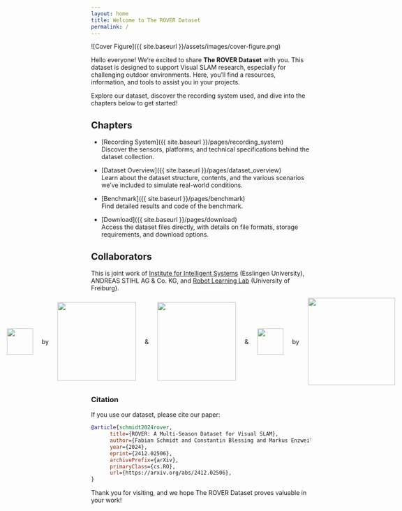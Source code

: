 ```yaml
---
layout: home
title: Welcome to The ROVER Dataset
permalink: /
---
```


![Cover Figure]({{ site.baseurl }}/assets/images/cover-figure.png)

Hello everyone! We’re excited to share **The ROVER Dataset** with you. This dataset is designed to support Visual SLAM research, especially for challenging outdoor environments. Here, you’ll find a resources, information, and tools to assist you in your projects.

Explore our dataset, discover the recording system used, and dive into the chapters below to get started!

## Chapters
- [Recording System]({{ site.baseurl }}/pages/recording_system)  
  Discover the sensors, platforms, and technical specifications behind the dataset collection.

- [Dataset Overview]({{ site.baseurl }}/pages/dataset_overview)  
  Learn about the dataset structure, contents, and the various scenarios we’ve included to simulate real-world conditions.

- [Benchmark]({{ site.baseurl }}/pages/benchmark)  
  Find detailed results and code of the benchmark.

- [Download]({{ site.baseurl }}/pages/download)  
  Access the dataset files directly, with details on file formats, storage requirements, and download options.


## Collaborators
This is joint work of [Institute for Intelligent Systems](https://www.hs-esslingen.de/en/research/projects/research-institutes-groups/iis-institute-for-intelligent-systems) (Esslingen University), ANDREAS STIHL AG & Co. KG, and [Robot Learning Lab](https://rl.uni-freiburg.de/) (University of Freiburg).

<div style="display: flex; justify-content: center; align-items: center; gap: 20px;">
  <img src="{{ site.baseurl }}/assets/images/iis_logo_full_bitmap.jpg" height="60"> by 
  <img src="{{ site.baseurl }}/assets/images/esslingen_university.png" width="180"> &
  <img src="{{ site.baseurl }}/assets/images/stihl.png" width="180"> &
  <img src="{{ site.baseurl }}/assets/images/rl_freiburg.png" height="60"> by 
  <img src="{{ site.baseurl }}/assets/images/uni_freiburg.jpg" width="200">
</div>

### Citation
If you use our dataset, please cite our paper:
```bibtex
@article{schmidt2024rover,
      title={ROVER: A Multi-Season Dataset for Visual SLAM}, 
      author={Fabian Schmidt and Constantin Blessing and Markus Enzweiler and Abhinav Valada},
      year={2024},
      eprint={2412.02506},
      archivePrefix={arXiv},
      primaryClass={cs.RO},
      url={https://arxiv.org/abs/2412.02506}, 
}
```

Thank you for visiting, and we hope The ROVER Dataset proves valuable in your work!
